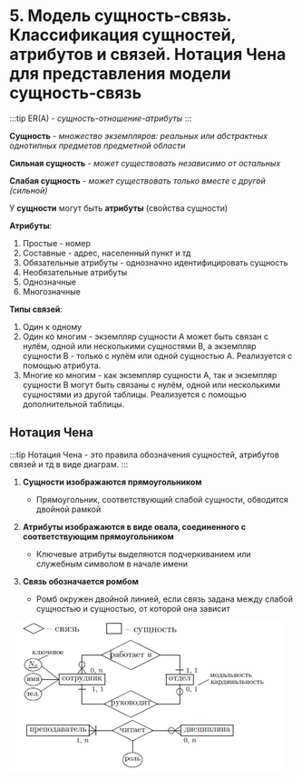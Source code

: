 # 5. Модель сущность-связь. Классификация сущностей, атрибутов и связей. Нотация Чена для представления модели сущность-связь

:::tip
ER(A) - _сущность-отношение-атрибуты_
:::

**Сущность** - _множество экземпляров: реальных или абстрактных однотипных предметов предметной области_

**Сильная сущность** - _может существовать независимо от остальных_

**Слабая сущность** - _может существовать только вместе с другой (сильной)_

У **сущности** могут быть **атрибуты** (свойства сущности)

**Атрибуты**:

1. Простые - номер
2. Составные - адрес, населенный пункт и тд
3. Обязательные атрибуты - однозначно идентифицировать сущность
4. Необязательные атрибуты
5. Однозначные
6. Многозначные

**Типы связей**:

1. Один к одному
2. Один ко многим - экземпляр сущности A может быть связан с нулём, одной или несколькими сущностями B, а экземпляр сущности B - только с нулём или одной сущностью A. Реализуется с помощью атрибута. 
3. Многие ко многим - как экземпляр сущности А, так и экземпляр сущности B могут быть связаны с нулём, одной или несколькими сущностями из другой таблицы. Реализуется с помощью дополнительной таблицы.

## Нотация Чена

:::tip
Нотация Чена - это правила обозначения сущностей, атрибутов связей и тд в виде диаграм.
:::

1. **Сущности изображаются прямоугольником**

    - Прямоугольник, соответствующий слабой сущности, обводится двойной рамкой

2. **Атрибуты изображаются в виде овала, соединенного с соответствующим прямоугольником**

    - Ключевые атрибуты выделяются подчеркиванием или служебным символом в начале имени

3. **Связь обозначается ромбом**

    - Ромб окружен двойной линией, если связь задана между слабой сущностью и сущностью, от которой она зависит

![Нотация чена](../../../images/chen-notation.jpg)

